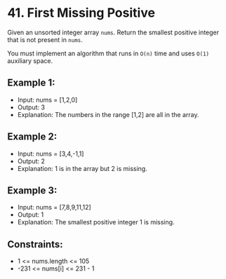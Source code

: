 # 41. First Missing Positive

Given an unsorted integer array `nums`. Return the smallest positive integer that is not present in `nums`.

You must implement an algorithm that runs in `O(n)` time and uses `O(1)` auxiliary space.

## Example 1:

- Input: nums = [1,2,0]
- Output: 3
- Explanation: The numbers in the range [1,2] are all in the array.

## Example 2:

- Input: nums = [3,4,-1,1]
- Output: 2
- Explanation: 1 is in the array but 2 is missing.

## Example 3:

- Input: nums = [7,8,9,11,12]
- Output: 1
- Explanation: The smallest positive integer 1 is missing.

## Constraints:

- 1 <= nums.length <= 105
- -231 <= nums[i] <= 231 - 1
